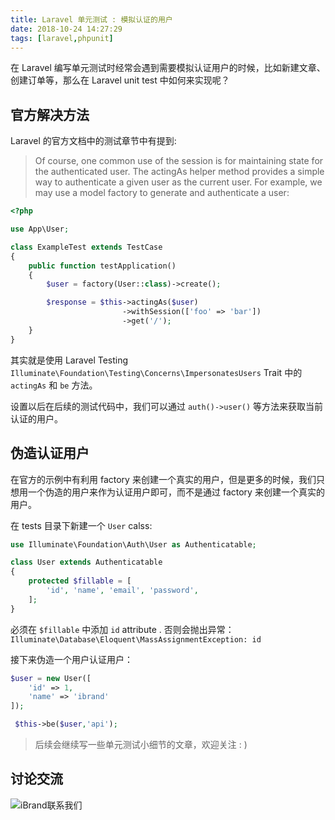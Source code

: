```yaml
---
title: Laravel 单元测试 : 模拟认证的用户
date: 2018-10-24 14:27:29
tags: [laravel,phpunit]
---
```


在 Laravel 编写单元测试时经常会遇到需要模拟认证用户的时候，比如新建文章、创建订单等，那么在 Laravel unit test 中如何来实现呢？

## 官方解决方法

Laravel 的官方文档中的测试章节中有提到:

> Of course, one common use of the session is for maintaining state for the authenticated user. The actingAs helper method provides a simple way to authenticate a given user as the current user. For example, we may use a model factory to generate and authenticate a user:

```php
<?php

use App\User;

class ExampleTest extends TestCase
{
    public function testApplication()
    {
        $user = factory(User::class)->create();

        $response = $this->actingAs($user)
                         ->withSession(['foo' => 'bar'])
                         ->get('/');
    }
}
```

其实就是使用 Laravel Testing `Illuminate\Foundation\Testing\Concerns\ImpersonatesUsers` Trait 中的 `actingAs` 和 `be` 方法。

设置以后在后续的测试代码中，我们可以通过 `auth()->user()` 等方法来获取当前认证的用户。

## 伪造认证用户

在官方的示例中有利用 factory 来创建一个真实的用户，但是更多的时候，我们只想用一个伪造的用户来作为认证用户即可，而不是通过 factory 来创建一个真实的用户。

在 tests 目录下新建一个 `User` calss:
```php
use Illuminate\Foundation\Auth\User as Authenticatable;

class User extends Authenticatable
{
    protected $fillable = [
        'id', 'name', 'email', 'password',
    ];
}
```
必须在 `$fillable` 中添加 `id` attribute . 否则会抛出异常： `Illuminate\Database\Eloquent\MassAssignmentException: id`

接下来伪造一个用户认证用户：
```php
$user = new User([
    'id' => 1,
    'name' => 'ibrand'
]);

 $this->be($user,'api');
```

> 后续会继续写一些单元测试小细节的文章，欢迎关注 : )

## 讨论交流

![iBrand联系我们](https://iyoyo.oss-cn-hangzhou.aliyuncs.com/post/%E4%BA%8C%E7%BB%B4%E7%A0%81.jpg)